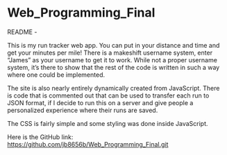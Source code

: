 # Web_Programming_Final

README - 

This is my run tracker web app.  You can put in your distance and time and get your minutes per mile!  There is a makeshift username system, enter “James” as your username to get it to work.  While not a proper username system, it’s there to show that the rest of the code is written in such a way where one could be implemented.

The site is also nearly entirely dynamically created from JavaScript.  There is code that is commented out that can be used to transfer each run to JSON format, if I decide to run this on a server and give people a personalized experience where their runs are saved.

The CSS is fairly simple and some styling was done inside JavaScript.

Here is the GitHub link: https://github.com/jb8656b/Web_Programming_Final.git
